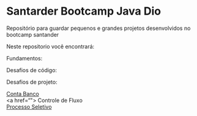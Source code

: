# Santarder Bootcamp Java Dio
Repositório para guardar pequenos e grandes projetos desenvolvidos no bootcamp santander 

Neste repositorio você encontrará:

Fundamentos:

Desafios de código:


Desafios de projeto:

<a href=““> Conta Banco </a>
<br>
<a href=“"> Controle de Fluxo </a>
<br>
<a href=““> Processo Seletivo </a>
<br>
